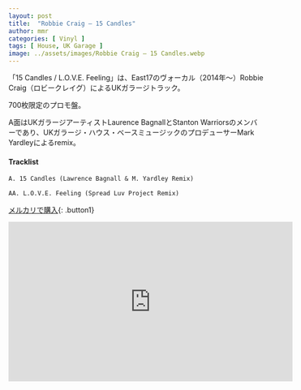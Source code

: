 ```yaml
---
layout: post
title:  "Robbie Craig – 15 Candles"
author: mmr
categories: [ Vinyl ]
tags: [ House, UK Garage ]
image: ../assets/images/Robbie Craig – 15 Candles.webp
---
```


「15 Candles / L.O.V.E. Feeling」は、East17のヴォーカル（2014年〜）Robbie Craig（ロビークレイグ）によるUKガラージトラック。

700枚限定のプロモ盤。

A面はUKガラージアーティストLaurence BagnallとStanton Warriorsのメンバーであり、UKガラージ・ハウス・ベースミュージックのプロデューサーMark Yardleyによるremix。

#### Tracklist
```md
A. 15 Candles (Lawrence Bagnall & M. Yardley Remix)

AA. L.O.V.E. Feeling (Spread Luv Project Remix)
```

[メルカリで購入](https://jp.mercari.com/item/m34773732505?afid=6142608987){: .button1}



<iframe width="560" height="315" src="https://www.youtube.com/embed/yi3hc1Vu2ho?si=UCjKm2TW3dEUDNIB" title="YouTube video player" frameborder="0" allow="accelerometer; autoplay; clipboard-write; encrypted-media; gyroscope; picture-in-picture; web-share" referrerpolicy="strict-origin-when-cross-origin" allowfullscreen></iframe>